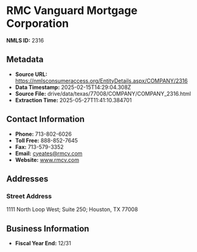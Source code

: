 # RMC Vanguard Mortgage Corporation

**NMLS ID:** 2316

## Metadata
- **Source URL:** https://nmlsconsumeraccess.org/EntityDetails.aspx/COMPANY/2316
- **Data Timestamp:** 2025-02-15T14:29:04.308Z
- **Source File:** drive/data/texas/77008/COMPANY/COMPANY_2316.html
- **Extraction Time:** 2025-05-27T11:41:10.384701

## Contact Information
- **Phone:** 713-802-6026
- **Toll Free:** 888-852-7645
- **Fax:** 713-579-3352
- **Email:** cyeates@rmcv.com
- **Website:** www.rmcv.com

## Addresses
### Street Address
1111 North Loop West; Suite 250; Houston, TX 77008

## Business Information
- **Fiscal Year End:** 12/31
